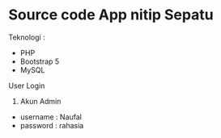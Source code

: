# Source code App nitip Sepatu

Teknologi :

- PHP
- Bootstrap 5
- MySQL

User Login

1. Akun Admin

- username : Naufal
- password : rahasia

